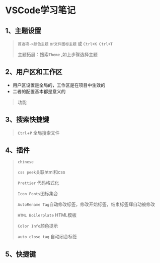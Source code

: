# VSCode学习笔记

## 1、主题设置

> `首选项->颜色主题` or`文件图标主题` 或 `Ctrl+K Ctrl+T`
>
> 主题拓展：搜索`Theme` ,如上步骤选择主题

## 2、用户区和工作区

+ 用户区设置是全局的，工作区是在项目中生效的
+ 二者的配置基本都是意义的

> 功能

## 3、搜索快捷键

> `Ctrl`+`P` 全局搜索文件

## 4、插件

> `chinese`
>
> `css peek`关联html和css
>
> `Prettier` 代码格式化
>
> `Icon Fonts`图标集合
>
> `AutoRename Tag`自动修改标签，修改开始标签，结束标签辉自动被修改
>
> `HTML Boilerplate` HTML模板
>
> `Color Info`颜色提示
>
> `auto close tag` 自动闭合标签

## 5、快捷键

